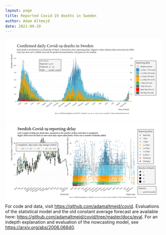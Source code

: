 ```yaml
---
layout: page
title: Reported Covid-19 deaths in Sweden
author: Adam Altmejd
date: 2021-09-20
---
```


![Graph of Swedish Covid-19 deaths with reporting delay.](deaths_lag_sweden_2021-09-20.png "Swedish Covid-19 deaths.")
![Graph of Swedish Covid-19 reporting delay in daily deaths.](lag_trend_sweden_2021-09-20.png "Trend in Swedish Covid-19 mortality reporting delay.")
For code and data, visit <https://github.com/adamaltmejd/covid>.
Evaluations of the statistical model and the old constant average forecast are available here: <https://github.com/adamaltmejd/covid/tree/master/docs/eval>.
For an indepth explanation and evaluation of the nowcasting model, see <https://arxiv.org/abs/2006.06840>.
